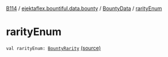 [B114](../../index.md) / [ejektaflex.bountiful.data.bounty](../index.md) / [BountyData](index.md) / [rarityEnum](./rarity-enum.md)

# rarityEnum

`val rarityEnum: `[`BountyRarity`](../../ejektaflex.bountiful.data.bounty.enums/-bounty-rarity/index.md) [(source)](https://github.com/ejektaflex/Bountiful/tree/develop/src/main/kotlin/ejektaflex/bountiful/data/bounty/BountyData.kt#L51)